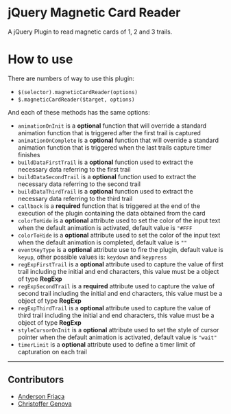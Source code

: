 # jQuery Magnetic Card Reader
A jQuery Plugin to read magnetic cards of 1, 2 and 3 trails.

# How to use

There are numbers of way to use this plugin:

* `$(selector).magneticCardReader(options)`
* `$.magneticCardReader($target, options)`

And each of these methods has the same options:

* `animationOnInit` is a **optional** function that will override a standard animation function that is triggered after the first trail is captured
* `animationOnComplete` is a **optional** function that will override a standard animation function that is triggered when the last trails capture timer finishes
* `buildDataFirstTrail` is a **optional** function used to extract the necessary data referring to the first trail
* `buildDataSecondTrail` is a **optional** function used to extract the necessary data referring to the second trail
* `buildDataThirdTrail` is a **optional** function used to extract the necessary data referring to the third trail
* `callback` is a **required** function that is triggered at the end of the execution of the plugin containing the data obtained from the card
* `colorToHide` is a **optional** attribute used to set the color of the input text when the default animation is activated, default value is `"#FFF`
* `colorToHide` is a **optional** attribute used to set the color of the input text when the default animation is completed, default value is `""`
* `eventKeyType` is a **optional** attribute use to fire the plugin, default value is `keyup`, other possible values is: `keydown` and `keypress`
* `regExpFirstTrail` is a **optional** attribute used to capture the value of first trail including the initial and end characters, this value must be a object of type **RegExp**
* `regExpSecondTrail` is a **required** attribute used to capture the value of second trail including the initial and end characters, this value must be a object of type **RegExp**
* `regExpThirdTrail` is a **optional** attribute used to capture the value of third trail including the initial and end characters, this value must be a object of type **RegExp**
* `styleCursorOnInit` is a **optional** attribute used to set the style of cursor pointer when the default animation is activated, default value is `"wait"`
* `timerLimit` is a **optional** attribute used to define a timer limit of capturation on each trail

---
## Contributors
 * [Anderson Friaça](https://github.com/AndersonFriaca)
 * [Christoffer Genova](https://github.com/ChristofferGenova)
